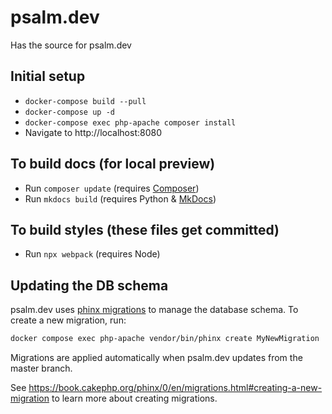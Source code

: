# psalm.dev

Has the source for psalm.dev

## Initial setup
- `docker-compose build --pull`
- `docker-compose up -d`
- `docker-compose exec php-apache composer install`
- Navigate to http://localhost:8080

## To build docs (for local preview)

- Run `composer update` (requires [Composer](https://getcomposer.org))
- Run `mkdocs build` (requires Python & [MkDocs](https://www.mkdocs.org/))

## To build styles (these files get committed)

- Run `npx webpack` (requires Node)

## Updating the DB schema

psalm.dev uses [phinx migrations](https://phinx.org/) to manage the database schema. To create a new migration, run:

```bash
docker compose exec php-apache vendor/bin/phinx create MyNewMigration
```

Migrations are applied automatically when psalm.dev updates from the master branch.

See https://book.cakephp.org/phinx/0/en/migrations.html#creating-a-new-migration to learn more about creating migrations.
